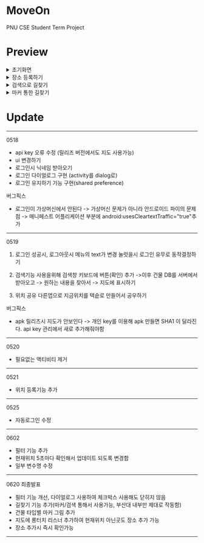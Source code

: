 # MoveOn
PNU CSE Student Term Project

# Preview

<details>
<summary>초기화면</summary>
  <img src="https://github.com/BaeJuneHyuck/MoveOn/blob/master/gif/init.gif"" alt="hi" class="inline"/>
</details>

<details>
<summary>장소 등록하기</summary>
 <img src="https://github.com/BaeJuneHyuck/MoveOn/blob/master/gif/locationadd.gif"" alt="hi" class="inline"/>
</details>

<details>
<summary>검색으로 길찾기</summary>
 <img src="https://github.com/BaeJuneHyuck/MoveOn/blob/master/gif/navi1.gif"" alt="hi" class="inline"/>
</details>

<details>
<summary>마커 통한 길찾기</summary>
 <img src="https://github.com/BaeJuneHyuck/MoveOn/blob/master/gif/navi2.gif"" alt="hi" class="inline"/>
</details>


# Update
-------------------------------------------------------
0518
 * api key 오류 수정 (릴리즈 버전에서도 지도 사용가능)
 * ui 변경하기
 * 로그인시 닉네임 받아오기
 * 로그인 다이얼로그 구현 (activity를 dialog로)
 * 로그인 유지하기 기능 구현(shared preference)

 버그픽스
 * 로그인이 가상머신에서 안된다
 -> 가상머신 문제가 아니라 안드로이드 파이의 문제점
 -> 매니페스트 어플리케이션 부분에 android:usesCleartextTraffic="true"추가

-------------------------------------------------------
0519
 1) 로그인 성공시, 로그아웃시 
    메뉴의 text가 변경
    눌럿을시 로그인 유무로 동작결정하기 

 2) 검색기능 사용을위해 검색창 키보드에 버튼(확인) 추가
  ->이후 건물 DB를 서버에서 받아오고
  -> 원하는 내용을 찾아서
  -> 지도에 표시하기

 3) 위치 공유
  다른앱으로 지금위치를 텍슽로 만들어서 공우하기

 버그픽스
 *  apk 릴리즈시 지도가 안보인다
 -> 개인 key를 이용해 apk 만들면
 SHA1 이 달라진다. api key 관리에서 새로 추가해줘야함

-------------------------------------------------------
0520
 * 필요없는 액티비티 제거
-------------------------------------------------------
0521
 * 위치 등록기능 추가
-------------------------------------------------------
0525
 * 자동로그인 수정
-------------------------------------------------------
0602
 * 필터 기능 추가
 * 현재위치 5초마다 확인해서 업데이트 되도록 변경함
 * 일부 변수명 수정
-------------------------------------------------------
0620 최종발표
 * 필터 기능 개선, 다이얼로그 사용하여 체크박스 사용해도 닫히지 않음
 * 길찾기 기능 추가(마커/검색 통해서 사용가능, 부산대 내부만 제대로 작동함)
 * 건물 타입별 마커 그림 추가
 * 지도에 롱터치 리스너 추가하여 현재위치 아닌곳도 장소 추가 가능
 * 장소 추가시 즉시 확인가능
 ------------------------------------------------------
